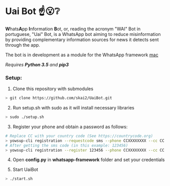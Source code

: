 # Uai Bot :point_up::open_mouth::grey_question:
 **W**hats**A**pp **I**nformation **B**ot, or, reading the acronym "WAI" Bot in portuguese, "Uai" Bot, is a WhatsApp bot aiming to reduce misinformation by providing complementary information sources for news it detects sent through the app.

The bot is in development as a module for the WhatsApp framework [mac](https://github.com/danielcardeenas/whatsapp-framework)

_Requires **Python 3.5** and **pip3**_

### Setup:
1. Clone this repository with submodules
```sh
> git clone https://github.com/skai2/UaiBot.git
```
2. Run setup.sh with sudo as it will install necessary libraries
```sh
> sudo ./setup.sh
```

3. Register your phone and obtain a password as follows:
```sh
# Replace CC with your country code (See https://countrycode.org)
> yowsup-cli registration --requestcode sms --phone CCXXXXXXXX --cc CC -E android
# After getting the sms code (in this example: 123456)
> yowsup-cli registration --register 123456 --phone CCXXXXXXXX --cc CC -E android
```


4. Open **config.py** in **whatsapp-framework** folder and set your credentials

5. Start UaiBot
```sh
> ./start.sh
```
